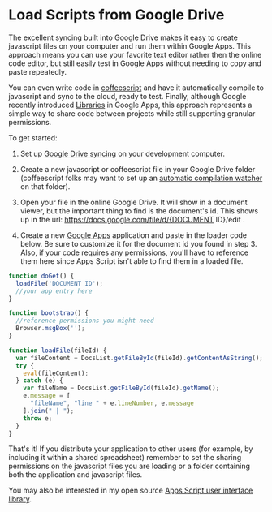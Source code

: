 # Load Scripts from Google Drive

The excellent syncing built into Google Drive makes it easy to create javascript files on your computer and run them within Google Apps. This approach means you can use your favorite text editor rather then the online code editor, but still easily test in Google Apps without needing to copy and paste repeatedly.

You can even write code in [coffeescript](http://www.coffeescript.org) and have it automatically compile to javascript and sync to the cloud, ready to test. Finally, although Google recently introduced [Libraries](https://developers.google.com/apps-script/guide_libraries) in Google Apps, this approach represents a simple way to share code between projects while still supporting granular permissions.

To get started:
1. Set up [Google Drive syncing](http://support.google.com/drive/bin/answer.py?hl=en&answer=2374983) on your development computer.

2. Create a new javascript or coffeescript file in your Google Drive folder (coffeescript folks may want to set up an [automatic compilation watcher](http://coffeescript.org/#usage) on that folder).

3. Open your file in the online Google Drive. It will show in a document viewer, but the important thing to find is the document's id. This shows up in the url: https://docs.google.com/file/d/{DOCUMENT ID}/edit
.

4. Create a new [Google Apps](https://developers.google.com/apps-script/execution_methods#web_app) application and paste in the loader code below. Be sure to customize it for the document id you found in step 3. Also, if your code requires any permissions, you'll have to reference them here since Apps Script isn't able to find them in a loaded file.

```javascript
function doGet() {
  loadFile('DOCUMENT ID');
  //your app entry here
}

function bootstrap() {
  //reference permissions you might need
  Browser.msgBox('');
}

function loadFile(fileId) {
  var fileContent = DocsList.getFileById(fileId).getContentAsString();
  try {
    eval(fileContent);
  } catch (e) {
    var fileName = DocsList.getFileById(fileId).getName();
    e.message = [
      "fileName", "line " + e.lineNumber, e.message
    ].join(" | ");
    throw e;
  }
}
```

That's it! If you distribute your application to other users (for example, by including it within a shared spreadsheet) remember to set the sharing permissions on the javascript files you are loading or a folder containing both the application and javascript files.

You may also be interested in my open source [Apps Script user interface library](https://github.com/gotdan/uibot).